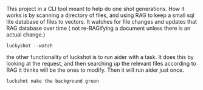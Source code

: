 This project in a CLI tool meant to help do one shot generations. How it works is by scanning a directory of files, and using RAG to keep a small sql lite database of files to vectors. It watches for file changes and updates that RAG database over time ( not re-RAGifying a document unless there is an actual change.)

`luckyshot --watch`

the other functionality of luckshot is to run aider with a task.  It does this by looking at the request, and then searching up the relevant files according to RAG it thinks will be  the ones to modify.  Then it will run aider just once.

`luckshot make the background green`